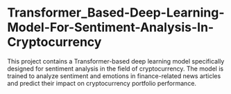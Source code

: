 # Transformer_Based-Deep-Learning-Model-For-Sentiment-Analysis-In-Cryptocurrency
This project contains a Transformer-based deep learning model specifically designed for sentiment analysis in the field of cryptocurrency. The model is trained to analyze sentiment and emotions in finance-related news articles and predict their impact on cryptocurrency portfolio performance.
